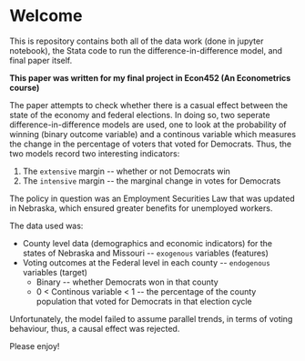 # Welcome

This is repository contains both all of the data work (done in jupyter notebook), the Stata code to run the difference-in-difference model, and 
final paper itself.

**This paper was written for my final project in Econ452 (An Econometrics course)**

The paper attempts to check whether there is a casual effect between the state of the economy and federal elections.
In doing so, two seperate difference-in-difference models are used, one to look at the probability of winning (binary outcome variable) and 
a continous variable which measures the change in the percentage of voters that voted for Democrats.
Thus, the two models record two interesting indicators: 
1. The `extensive` margin -- whether or not Democrats win
2. The `intensive` margin -- the marginal change in votes for Democrats

The policy in question was an Employment Securities Law that was updated in Nebraska, which ensured greater benefits for unemployed
workers.

The data used was: 
* County level data (demographics and economic indicators) for the states of Nebraska and Missouri -- `exogenous` variables (features)
* Voting outcomes at the Federal level in each county -- `endogenous` variables (target) 
  * Binary -- whether Democrats won in that county
  * 0 < Continous variable < 1 -- the percentage of the county population that voted for Democrats in that election cycle

Unfortunately, the model failed to assume parallel trends, in terms of voting behaviour, thus, a causal effect was rejected.

Please enjoy!
